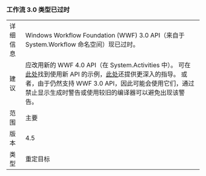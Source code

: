 ### <a name="workflow-30-types-are-obsolete"></a>工作流 3.0 类型已过时

|   |   |
|---|---|
|详细信息|Windows Workflow Foundation (WWF) 3.0 API（来自于 System.Workflow 命名空间）现已过时。|
|建议|应改用新的 WWF 4.0 API（在 System.Activities 中）。 可在[此处](~/docs/framework/windows-workflow-foundation/how-to-update-the-definition-of-a-running-workflow-instance.md)找到使用新 API 的示例，[此处](http://blogs.msdn.com/b/workflowteam/archive/2012/02/08/deprecatingwf3.aspx)还提供更深入的指导。 或者，由于仍然支持 WWF 3.0 API，因此可能会使用它们，通过禁止显示生成时警告或使用较旧的编译器可以避免出现该警告。|
|范围|主要|
|版本|4.5|
|类型|重定目标|

